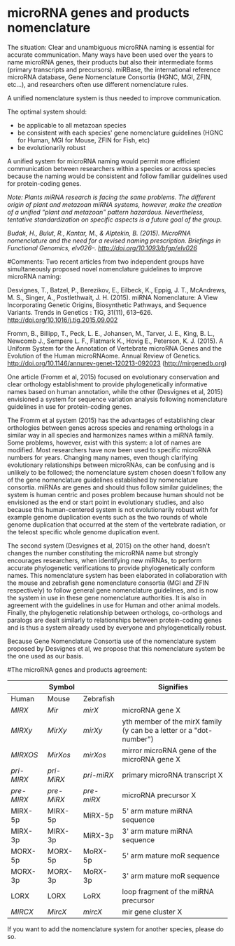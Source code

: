 # microRNA genes and products nomenclature

The situation:
Clear and unambiguous microRNA naming is essential for accurate communication. Many ways have been used over the years to name microRNA genes, their products but also their intermediate forms (primary transcripts and precursors). miRBase, the international reference microRNA database, Gene Nomenclature Consortia (HGNC, MGI, ZFIN, etc...), and researchers often use different nomenclature rules.

A unified nomenclature system is thus needed to improve communication.

The optimal system should:
  - be applicable to all metazoan species 
  - be consistent with each species' gene nomenclature guidelines (HGNC for Human, MGI for Mouse, ZFIN for Fish, etc) 
  - be evolutionarily robust
  
A unified system for microRNA naming would permit more efficient communication between researchers within a species or across species because the naming would be consistent and follow familiar guidelines used for protein-coding genes.
  
*Note:*
*Plants miRNA research is facing the same problems. The different origin of plant and metazoan miRNA systems, however, make the creation of a unified “plant and metazoan” pattern hazardous. Nevertheless, tentative standardization on specific aspects is a future goal of the group.*

*Budak, H., Bulut, R., Kantar, M., &amp; Alptekin, B. (2015). MicroRNA nomenclature and the need for a revised naming prescription. Briefings in Functional Genomics, elv026–. <a href="http://doi.org/10.1093/bfgp/elv026">http://doi.org/10.1093/bfgp/elv026</a>*

#Comments:
Two recent articles from two independent groups have simultaneously proposed novel nomenclature guidelines to improve microRNA naming:

Desvignes, T., Batzel, P., Berezikov, E., Eilbeck, K., Eppig, J. T., McAndrews, M. S., Singer, A., Postlethwait, J. H. (2015). miRNA Nomenclature: A View Incorporating Genetic Origins, Biosynthetic Pathways, and Sequence Variants. Trends in Genetics : TIG, 31(11), 613–626. <a href="http://doi.org/10.1016/j.tig.2015.09.002">http://doi.org/10.1016/j.tig.2015.09.002</a>

Fromm, B., Billipp, T., Peck, L. E., Johansen, M., Tarver, J. E., King, B. L., Newcomb J., Sempere L. F., Flatmark K., Hovig E., Peterson, K. J. (2015). A Uniform System for the Annotation of Vertebrate microRNA Genes and the Evolution of the Human microRNAome. Annual Review of Genetics. <a href="http://doi.org/10.1146/annurev-genet-120213-092023">http://doi.org/10.1146/annurev-genet-120213-092023</a> (<a href="http://mirgenedb.org">http://mirgenedb.org</a>)</li>

One article (Fromm et al, 2015) focused on evolutionary conservation and clear orthology establishment to provide phylogenetically informative names based on human annotation, while the other (Desvignes et al, 2015) envisioned a system for sequence variation analysis following nomenclature guidelines in use for protein-coding genes. 

The Fromm et al system (2015) has the advantages of establishing clear orthologies between genes across species and renaming orthologs in a similar way in all species and harmonizes names within a miRNA family. Some problems, however, exist with this system: a lot of names are modified. Most researchers have now been used to specific microRNA numbers for years. Changing many names, even though clarifying evolutionary relationships between microRNAs, can be confusing and is unlikely to be followed; the nomenclature system chosen doesn't follow any of the gene nomenclature guidelines established by nomenclature consortia. miRNAs are genes and should thus follow similar guidelines; the system is human centric and poses problem because human should not be envisioned as the end or start point in evolutionary studies, and also because this human-centered system is not evolutionarily robust with for example genome duplication events such as the two rounds of whole genome duplication that occurred at the stem of the vertebrate radiation, or the teleost specific whole genome duplication event.

The second system (Desvignes et al, 2015) on the other hand, doesn't changes the number constituting the microRNA name but strongly encourages researchers, when identifying new miRNAs, to perform accurate phylogenetic verifications to provide phylogenetically conform names. This nomenclature system has been elaborated in collaboration with the mouse and zebrafish gene nomenclature consortia (MGI and ZFIN respectively) to follow general gene nomenclature guidelines, and is now the system in use in these gene nomenclature authorities. It is also in agreement with the guidelines in use for Human and other animal models. Finally, the phylogenetic relationship between orthologs, co-orthologs and paralogs are dealt similarly to relationships between protein-coding genes and is thus a system already used by everyone and phylogenetically robust. 

Because Gene Nomenclature Consortia use of the nomenclature system proposed by Desvignes et al, we propose that this nomenclature system be the one used as our basis.

#The microRNA genes and products agreement:

|         |Symbol     |          |Signifies|
|---------|-----------|----------|---|
Human     |Mouse      |Zebrafish |
*MIRX*    |*Mir*      |*mirX*	   |microRNA gene X|
*MIRXy*   |*MirXy*    |*mirXy*	 |yth member of the mirX family (y can be a letter or a "dot-number")|
*MIRXOS*  |*MirXos*   |*mirXos*	 |mirror microRNA gene of the microRNA gene X |
*pri-MIRX*|*pri-MiRX* |*pri-miRX*|primary microRNA transcript X|
*pre-MIRX*|*pre-MiRX*	|*pre-miRX*| microRNA precursor X|
MIRX-5p   |MIRX-5p	  |MiRX-5p   |5' arm mature miRNA sequence |
MIRX-3p   |MIRX-3p	  |MiRX-3p   |3' arm mature miRNA sequence |
MORX-5p   |MORX-5p	  |MoRX-5p   |5' arm mature moR sequence |
MORX-3p   |MORX-3p	  |MoRX-3p   |3' arm mature moR sequence |
LORX      |LORX	      |LoRX	     |loop fragment of the miRNA precursor|
*MIRCX*   |*MircX*    |*mircX*	 |mir gene cluster X|


If you want to add the nomenclature system for another species, please do so.
